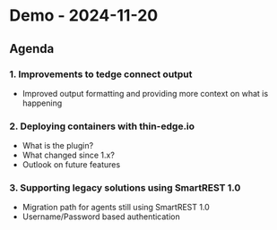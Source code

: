 # Demo - 2024-11-20

## Agenda

### 1. Improvements to tedge connect output

* Improved output formatting and providing more context on what is happening

### 2. Deploying containers with thin-edge.io

* What is the plugin?
* What changed since 1.x?
* Outlook on future features

### 3. Supporting legacy solutions using SmartREST 1.0

* Migration path for agents still using SmartREST 1.0
* Username/Password based authentication
